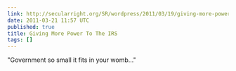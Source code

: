 ```yaml
---
link: http://secularright.org/SR/wordpress/2011/03/19/giving-more-power-to-the-irs/
date: 2011-03-21 11:57 UTC
published: true
title: Giving More Power To The IRS
tags: []
---
```


"Government so small it fits in your womb..."
